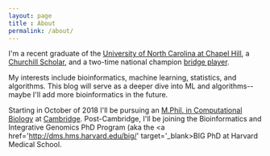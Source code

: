 ```yaml
---
layout: page
title : About
permalink: /about/
---
```


I'm a recent graduate of the <a href='http://www.unc.edu/' target="_blank">University of North Carolina at Chapel Hill</a>, a <a href='http://www.winstonchurchillfoundation.org/index.html' target="_blank"> Churchill Scholar</a>, and a two-time national champion <a href='http://www.acbl.org/learn_page/how-to-play-bridge/' target="_blank">bridge player</a>. 

My interests include bioinformatics, machine learning, statistics, and algorithms. This blog will serve as a deeper dive into ML and algorithms--maybe I'll add more bioinformatics in the future. 

Starting in October of 2018 I'll be pursuing an <a href='https://www.maths.cam.ac.uk/postgrad/mphil/compbio' target='_blank'>M.Phil. in Computational Biology</a> at <a href='http://www.cam.ac.uk/' target='_blank'>Cambridge</a>. Post-Cambridge, I'll be joining the Bioinformatics and Integrative Genomics PhD Program (aka the <a href='http://dms.hms.harvard.edu/big/' target='_blank>BIG PhD</a> at Harvard Medical School.

